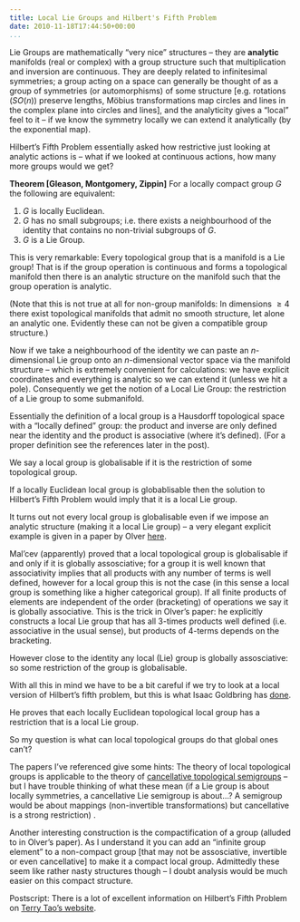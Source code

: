 ```yaml
---
title: Local Lie Groups and Hilbert's Fifth Problem
date: 2010-11-18T17:44:50+00:00
...
```



Lie Groups are mathematically “very nice” structures – they are **analytic** manifolds (real or complex) with a group structure such that multiplication and inversion are continuous. They are deeply related to infinitesimal symmetries; a group acting on a space can generally be thought of as a group of symmetries (or automorphisms) of some structure [e.g. rotations ($SO(n)$) preserve lengths, Möbius transformations map circles and lines in the complex plane into circles and lines], and the analyticity gives a “local” feel to it – if we know the symmetry locally we can extend it analytically (by the exponential map).


Hilbert’s Fifth Problem essentially asked how restrictive just looking at analytic actions is – what if we looked at continuous actions, how many more groups would we get?


**Theorem [Gleason, Montgomery, Zippin]** For a locally compact group $G$ the following are equivalent:

1.  $G$ is locally Euclidean.
2.  $G$ has no small subgroups; i.e. there exists a neighbourhood of the identity that contains no non-trivial subgroups of $G$.
3.  $G$ is a Lie Group.

<!--more-->


This is very remarkable: Every topological group that is a manifold is a Lie group! That is if the group operation is continuous and forms a topological manifold then there is an analytic structure on the manifold such that the group operation is analytic.


(Note that this is not true at all for non-group manifolds: In dimensions  $\geq4$  there exist topological manifolds that admit no smooth structure, let alone an analytic one. Evidently these can not be given a compatible group structure.)


Now if we take a neighbourhood of the identity we can paste an $n$-dimensional Lie group onto an $n$-dimensional vector space via the manifold structure – which is extremely convenient for calculations: we have explicit coordinates and everything is analytic so we can extend it (unless we hit a pole). Consequently we get the notion of a Local Lie Group: the restriction of a Lie group to some submanifold.


Essentially the definition of a local group is a Hausdorff topological space with a “locally defined” group: the product and inverse are only defined near the identity and the product is associative (where it’s defined). (For a proper definition see the references later in the post).


We say a local group is globalisable if it is the restriction of some topological group.


If a locally Euclidean local group is globablisable then the solution to Hilbert’s Fifth Problem would imply that it is a local Lie group.


It turns out not every local group is globalisable even if we impose an analytic structure (making it a local Lie group) – a very elegant explicit example is given in a paper by Olver [here](http://www.math.umn.edu/~olver/s_/lg.pdf).


Mal’cev (apparently) proved that a local topological group is globalisable if and only if it is globally assosciative; for a group it is well known that associativity implies that all products with any number of terms is well defined, however for a local group this is not the case (in this sense a local group is something like a higher categorical group). If all finite products of elements are independent of the order (bracketing) of operations we say it is globally associative. This is the trick in Olver’s paper: he explicitly constructs a local Lie group that has all 3-times products well defined (i.e. associative in the usual sense), but products of 4-terms depends on the bracketing.


However close to the identity any local (Lie) group is globally assosciative: so some restriction of the group is globalisable.


With all this in mind we have to be a bit careful if we try to look at a local version of Hilbert’s fifth problem, but this is what Isaac Goldbring has [done](http://www.math.ucla.edu/~isaac/ltop.pdf).


He proves that each locally Euclidean topological local group has a restriction that is a local Lie group.


So my question is what can local topological groups do that global ones can’t?


The papers I’ve referenced give some hints: The theory of local topological groups is applicable to the theory of [cancellative topological semigroups](http://www.springerlink.com/content/j344427334w25052/) – but I have trouble thinking of what these mean (if a Lie group is about locally symmetries, a cancellative Lie semigroup is about…? A semigroup would be about mappings (non-invertible transformations) but cancellative is a strong restriction) .


Another interesting construction is the compactification of a group (alluded to in Olver’s paper). As I understand it you can add an “infinite group element” to a non-compact group [that may not be assosciative, invertible or even cancellative] to make it a compact local group. Admittedly these seem like rather nasty structures though – I doubt analysis would be much easier on this compact structure.


Postscript: There is a lot of excellent information on Hilbert’s Fifth Problem on [Terry Tao’s website](http://terrytao.wordpress.com/category/teaching/254a-hilberts-fifth-problem/).


